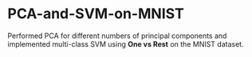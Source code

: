 # PCA-and-SVM-on-MNIST
Performed PCA for different numbers of principal components and implemented multi-class SVM using <b>One vs Rest</b> on the MNIST dataset.


